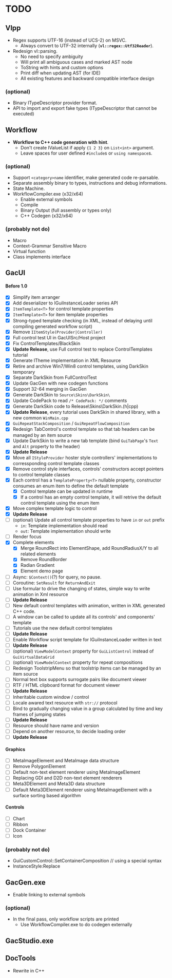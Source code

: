 # TODO

## Vlpp

* Regex supports UTF-16 (instead of UCS-2) on MSVC.
    * Always convert to UTF-32 internally (**`vl::regex::Utf32Reader`**).
* Redesign vl::parsing.
    * No need to specify ambiguity
    * Will print all ambiguous cases and marked AST node
    * ToString with hints and custom options
    * Print diff when updating AST (for IDE)
    * All existing features and backward compatible interface design

### (optional)

* Binary ITypeDescriptor provider format.
* API to import and export fake types (ITypeDescriptor that cannot be executed)

## Workflow

* **Workflow to C++ code generation with hint**.
    * Don't create IValueList if apply `{1 2 3}` on `List<int>` argument.
    * Leave spaces for user defined `#include`s or `using namespace`s.

### (optional)

* Support `<category>name` identifier, make generated code re-parsable.
* Separate assembly binary to types, instructions and debug informations.
* State Machine.
* WorkflowCompiler.exe (x32/x64)
    * Enable external symbols
    * Compile
    * Binary Output (full assembly or types only)
    * C++ Codegen (x32/x64)

### (probably not do)

* Macro
* Context-Grammar Sensitive Macro
* Virtual function
* Class implements interface

## GacUI

#### Before 1.0
- [x] Simplify item arranger
- [x] Add deserializer to IGuiInstanceLoader series API
- [x] `ItemTemplate<T>` for control template properties
- [x] `ItemTemplate<T>` for item template properties
- [x] Strong-typed template checking (in XML, instead of delaying until compiling generated workflow script)
- [x] Remove `IItemStyle(Provider|Controller)`
- [x] Full control test UI in GacUISrc/Host project
- [x] Fix ControlTemplates/BlackSkin
- [x] **Update Release**, use Full control test to replace ControlTemplates tutorial
- [x] Generate ITheme implementation in XML Resource
- [x] Retire and archive Win7/Win8 control templates, using DarkSkin temporary
- [x] Separate DarkSkin from FullControlTest
- [x] Update GacGen with new codegen functions
- [x] Support 32-64 merging in GacGen
- [x] Generate DarkSkin to `Source\Skins\DarkSkin\`
- [x] Update CodePack to read `/* CodePack: */` comments
- [x] Generate DarkSkin code to Release\Skins\DarkSkin.(h|cpp)
- [x] **Update Release**, every tutorial uses DarkSkin in shared library, with a new common `WinMain.cpp`
- [x] `GuiRepeatStackComposition` / `GuiRepeatFlowComposition`
- [x] Redesign TabControl's control template so that tab headers can be managed by an item source
- [x] Update DarkSkin to write a new tab template (bind `GuiTabPage`'s `Text` and `Alt` property to the header)
- [x] **Update Release**
- [x] Move all `IStyleProvider` hoster style controllers' implementations to corressponding control template classes
- [x] Remove control style interfaces, controls' constructors accept pointers to control template classes
- [x] Each control has a `TemplateProperty<T>` nullable property, constructor consumes an enum item to define the default template
  - [x] Control template can be updated in runtime
  - [x] If a control has an empty control template, it will retrive the default control template using the enum item
- [x] Move complex template logic to control
- [x] **Update Release**
- [ ] (optional) Update all control template properties to have `in` or `out` prefix
  - `in`: Template implementation should read
  - `out`: Template implementation should write
- [ ] Render focus
- [x] Complete elements
   - [x] Merge RoundRect into ElementShape, add RoundRadiusX/Y to all related elements
   - [x] Remove RoundBorder
   - [x] Radian Gradient
   - [x] Element demo page
- [ ] Async: `$Context()`(?) for query, no pause.
- [ ] Coroutine: `SetResult` for `ReturnAndExit`
- [ ] Use formular to drive the changing of states, simple way to write animation in Xml resource
- [ ] **Update Release**
- [ ] New default control templates with animation, written in XML generated C++ code.
- [ ] A window can be called to update all its controls' and components' template
- [ ] Tutorials use the new default control templates
- [ ] **Update Release**
- [ ] Enable Workflow script template for IGuiInstanceLoader written in text
- [ ] **Update Release**
- [ ] (optional) `ViewModelContext` property for `GuiListControl` instead of `GuiVirtualDataGrid`
- [ ] (optional) `ViewModelContext` property for repeat compositions
- [ ] Redesign ToolstripMenu so that toolstrip items can be managed by an item source
- [ ] Normal text box supports surrogate pairs like document viewer
- [ ] RTF / HTML clipboard format for document viewer
- [ ] **Update Release**
- [ ] Inheritable custom window / control
- [ ] Locale awared text resource with `str://` protocol
- [ ] Bind to gradually changing value in a group calculated by time and key frames of jumping states
- [ ] **Update Release**
- [ ] Resource should have name and version
- [ ] Depend on another resource, to decide loading order
- [ ] **Update Release**

#### Graphics
- [ ] MetaImageElement and MetaImage data structure
- [ ] Remove PolygonElement
- [ ] Default non-text element renderer using MetaImageElement
- [ ] Replacing GDI and D2D non-text element renderers
- [ ] Meta3DElement and Meta3D data structure
- [ ] Default Meta3DElement renderer using MetaImageElement with a surface sorting based algorithm

#### Controls
- [ ] Chart
- [ ] Ribbon
- [ ] Dock Container
- [ ] Icon

### (probably not do)

* GuiCustomControl::SetContainerComposition // using a special syntax
* InstanceStyle:Replace

## GacGen.exe

* Enable linking to external symbols

### (optional)

* In the final pass, only workflow scripts are printed
    * Use WorkflowCompiler.exe to do codegen externally

## GacStudio.exe

## DocTools

* Rewrite in C++
